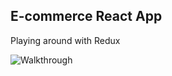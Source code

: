 ## E-commerce React App

Playing around with Redux 

![Walkthrough](public/app_walkthrough.gif "walkthrough")